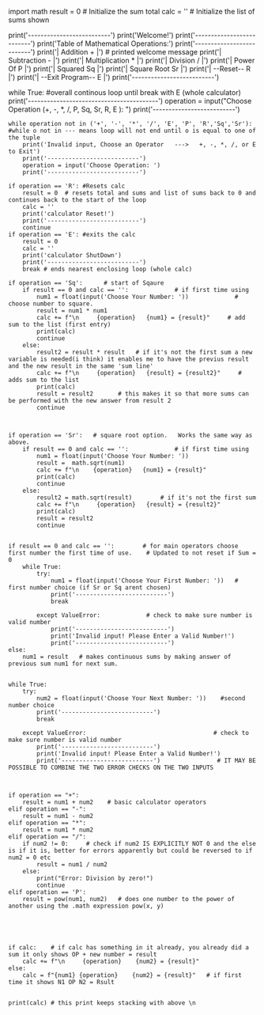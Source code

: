 import math
result = 0  # Initialize the sum total
calc = ''   # Initialize the list of sums shown 

print('--------------------------') 
print('Welcome!')
print('--------------------------')
print('Table of Mathematical Operations:')
print('--------------------------')
print('|   Addition         +    |')           # printed welcome message 
print('|   Subtraction      -    |')
print('|   Multiplication   *    |')
print('|   Division         /    |')
print('|   Power Of         P    |')
print('|   Squared          Sq   |')
print('|   Square Root      Sr   |')
print('| --Reset--          R    |')
print('| --Exit Program--   E    |')
print('--------------------------')


while True: #overall continous loop until break with E (whole calculator)
    print('-----------------------------------------')
    operation = input("Choose Operation (+, -, *, /, P, Sq, Sr, R, E ): ")
    print('--------------------------')
    

    while operation not in ('+', '-', '*', '/', 'E', 'P', 'R','Sq','Sr'):       #while o not in --- means loop will not end until o is equal to one of the tuple       
        print('Invalid input, Choose an Operator   --->   +, -, *, /, or E to Exit')
        print('--------------------------')
        operation = input('Choose Operation: ') 
        print('--------------------------') 

    if operation == 'R': #Resets calc
        result = 0  # resets total and sums and list of sums back to 0 and continues back to the start of the loop
        calc = '' 
        print('calculator Reset!') 
        print('--------------------------') 
        continue 
    if operation == 'E': #exits the calc
        result = 0
        calc = '' 
        print('calculator ShutDown') 
        print('--------------------------') 
        break # ends nearest enclosing loop (whole calc)    

    if operation == 'Sq':      # start of Sqaure 
        if result == 0 and calc == '':             # if first time using                            
            num1 = float(input('Choose Your Number: '))             # choose number to square.
            result = num1 * num1            
            calc += f"\n     {operation}   {num1} = {result}"     # add sum to the list (first entry)
            print(calc)
            continue 
        else:
            result2 = result * result   # if it's not the first sum a new variable is needed(i think) it enables me to have the previus result and the new result in the same 'sum line' 
            calc += f"\n     {operation}   {result} = {result2}"     # adds sum to the list
            print(calc)
            result = result2       # this makes it so that more sums can be performed with the new answer from result 2
            continue 



    if operation == 'Sr':   # square root option.   Works the same way as above.
        if result == 0 and calc == '':             # if first time using    
            num1 = float(input('Choose Your Number: '))
            result =  math.sqrt(num1) 
            calc += f"\n    {operation}   {num1} = {result}"
            print(calc)
            continue     
        else:
            result2 = math.sqrt(result)        # if it's not the first sum
            calc += f"\n     {operation}   {result} = {result2}"
            print(calc)
            result = result2
            continue


    if result == 0 and calc == '':        # for main operators choose first number the first time of use.    # Updated to not reset if Sum = 0
        while True:                                                       
            try:                                                           
                num1 = float(input('Choose Your First Number: '))   # first number choice (if Sr or Sq arent chosen)
                print('--------------------------')
                break                                                      

            except ValueError:             # check to make sure number is valid number                              
                print('--------------------------')
                print('Invalid input! Please Enter a Valid Number!')
                print('--------------------------')
    else:
        num1 = result   # makes continuous sums by making answer of previous sum num1 for next sum.     

    
    while True:                                                       
        try:                                                           
            num2 = float(input('Choose Your Next Number: '))    #second number choice
            print('--------------------------')
            break                                                    

        except ValueError:                                    # check to make sure number is valid number            
            print('--------------------------')
            print('Invalid input! Please Enter a Valid Number!')
            print('--------------------------')                # IT MAY BE POSSIBLE TO COMBINE THE TWO ERROR CHECKS ON THE TWO INPUTS



    if operation == "+":
        result = num1 + num2    # basic calculator operators 
    elif operation == "-":
        result = num1 - num2
    elif operation == "*":
        result = num1 * num2
    elif operation == "/":
        if num2 != 0:     # check if num2 IS EXPLICITLY NOT 0 and the else is if it is, better for errors apparently but could be reversed to if num2 = 0 etc
            result = num1 / num2
        else:
            print("Error: Division by zero!")
            continue
    elif operation == 'P':
        result = pow(num1, num2)   # does one number to the power of another using the .math expression pow(x, y)
       


          

    if calc:    # if calc has something in it already, you already did a sum it only shows OP + new number = result
        calc += f"\n     {operation}    {num2} = {result}"  
    else:
        calc = f"{num1} {operation}    {num2} = {result}"   # if first time it shows N1 OP N2 = Rsult       
    

    print(calc) # this print keeps stacking with above \n
    



